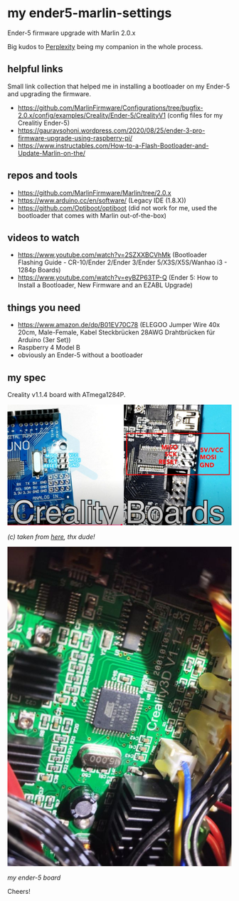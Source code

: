 # my ender5-marlin-settings

Ender-5 firmware upgrade with Marlin 2.0.x

Big kudos to [Perplexity](https://www.perplexity.ai/) being my companion in the whole process.

## helpful links

Small link collection that helped me in installing a bootloader on my Ender-5 and upgrading the firmware.

* https://github.com/MarlinFirmware/Configurations/tree/bugfix-2.0.x/config/examples/Creality/Ender-5/CrealityV1 (config files for my Crealitiy Ender-5)
* https://gauravsohoni.wordpress.com/2020/08/25/ender-3-pro-firmware-upgrade-using-raspberry-pi/
* https://www.instructables.com/How-to-a-Flash-Bootloader-and-Update-Marlin-on-the/

## repos and tools

* https://github.com/MarlinFirmware/Marlin/tree/2.0.x
* https://www.arduino.cc/en/software/ (Legacy IDE (1.8.X))
* https://github.com/Optiboot/optiboot (did not work for me, used the bootloader that comes with Marlin out-of-the-box)

## videos to watch

* https://www.youtube.com/watch?v=2SZXXBCVhMk (Bootloader Flashing Guide - CR-10/Ender 2/Ender 3/Ender 5/X3S/X5S/Wanhao i3 - 1284p Boards)
* https://www.youtube.com/watch?v=eyBZP63TP-Q (Ender 5: How to Install a Bootloader, New Firmware and an EZABL Upgrade)

## things you need

* https://www.amazon.de/dp/B01EV70C78 (ELEGOO Jumper Wire 40x 20cm, Male-Female, Kabel Steckbrücken 28AWG Drahtbrücken für Arduino (3er Set))
* Raspberry 4 Model B
* obviously an Ender-5 without a bootloader

## my spec

Creality v1.1.4 board with ATmega1284P.

![image1](creality-board-spi.jpg)

*(c) taken from [here](https://youtu.be/2SZXXBCVhMk?si=gMbYtFAglsl8-R_h&t=475), thx dude!*

![image2](creality-board-version-chip.jpg)

*my ender-5 board*

Cheers!
